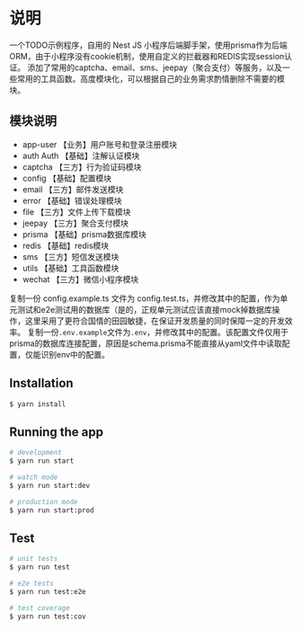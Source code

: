 # 说明

一个TODO示例程序，自用的 Nest JS 小程序后端脚手架，使用prisma作为后端ORM，由于小程序没有cookie机制，使用自定义的拦截器和REDIS实现session认证。
添加了常用的captcha、email、sms、jeepay（聚合支付）等服务，以及一些常用的工具函数。高度模块化，可以根据自己的业务需求酌情删除不需要的模块。

## 模块说明
* app-user 【业务】用户账号和登录注册模块
* auth Auth 【基础】注解认证模块 
* captcha 【三方】行为验证码模块
* config 【基础】配置模块
* email 【三方】邮件发送模块
* error 【基础】错误处理模块
* file 【三方】文件上传下载模块
* jeepay 【三方】聚合支付模块
* prisma 【基础】prisma数据库模块
* redis 【基础】redis模块
* sms 【三方】短信发送模块
* utils 【基础】工具函数模块
* wechat 【三方】微信小程序模块


复制一份 config.example.ts 文件为 config.test.ts，并修改其中的配置，作为单元测试和e2e测试用的数据库（是的，正规单元测试应该直接mock掉数据库操作，这里采用了更符合国情的田园敏捷，在保证开发质量的同时保障一定的开发效率。
复制一份`.env.example`文件为`.env`，并修改其中的配置。该配置文件仅用于prisma的数据库连接配置，原因是schema.prisma不能直接从yaml文件中读取配置，仅能识别env中的配置。

## Installation

```bash
$ yarn install
```

## Running the app

```bash
# development
$ yarn run start

# watch mode
$ yarn run start:dev

# production mode
$ yarn run start:prod
```

## Test

```bash
# unit tests
$ yarn run test

# e2e tests
$ yarn run test:e2e

# test coverage
$ yarn run test:cov
```
